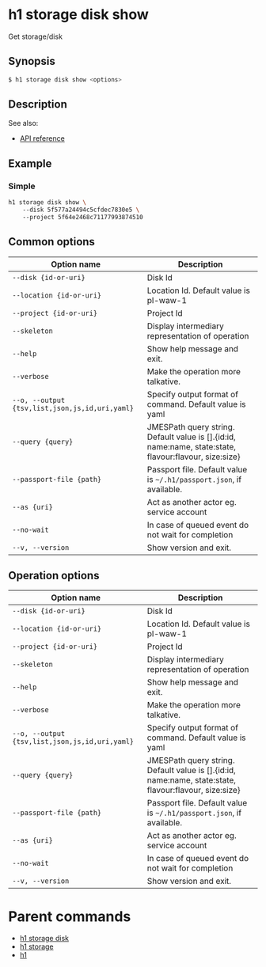 
# h1 storage disk show

Get storage/disk

## Synopsis

```bash
$ h1 storage disk show <options>
```

## Description

See also:

* [API reference](https://api.hyperone.com/v2/docs#operation/storage_project_disk_get)

## Example


### Simple

```bash
h1 storage disk show \ 
	--disk 5f577a24494c5cfdec7830e5 \ 
	--project 5f64e2468c71177993874510
```

## Common options

| Option name                                        | Description                                                                                               |
| -------------------------------------------------- | --------------------------------------------------------------------------------------------------------- |
| ```--disk {id-or-uri}```                           | Disk Id                                                                                                   |
| ```--location {id-or-uri}```                       | Location Id. Default value is pl-waw-1                                                                    |
| ```--project {id-or-uri}```                        | Project Id                                                                                                |
| ```--skeleton```                                   | Display intermediary representation of operation                                                          |
| ```--help```                                       | Show help message and exit.                                                                               |
| ```--verbose```                                    | Make the operation more talkative.                                                                        |
| ```--o, --output {tsv,list,json,js,id,uri,yaml}``` | Specify output format of command. Default value is yaml                                                   |
| ```--query {query}```                              | JMESPath query string. Default value is [].\{id:id, name:name, state:state, flavour:flavour, size:size\}  |
| ```--passport-file {path}```                       | Passport file. Default value is ```~/.h1/passport.json```, if available.                                  |
| ```--as {uri}```                                   | Act as another actor eg. service account                                                                  |
| ```--no-wait```                                    | In case of queued event do not wait for completion                                                        |
| ```--v, --version```                               | Show version and exit.                                                                                    |

## Operation options

| Option name                                        | Description                                                                                               |
| -------------------------------------------------- | --------------------------------------------------------------------------------------------------------- |
| ```--disk {id-or-uri}```                           | Disk Id                                                                                                   |
| ```--location {id-or-uri}```                       | Location Id. Default value is pl-waw-1                                                                    |
| ```--project {id-or-uri}```                        | Project Id                                                                                                |
| ```--skeleton```                                   | Display intermediary representation of operation                                                          |
| ```--help```                                       | Show help message and exit.                                                                               |
| ```--verbose```                                    | Make the operation more talkative.                                                                        |
| ```--o, --output {tsv,list,json,js,id,uri,yaml}``` | Specify output format of command. Default value is yaml                                                   |
| ```--query {query}```                              | JMESPath query string. Default value is [].\{id:id, name:name, state:state, flavour:flavour, size:size\}  |
| ```--passport-file {path}```                       | Passport file. Default value is ```~/.h1/passport.json```, if available.                                  |
| ```--as {uri}```                                   | Act as another actor eg. service account                                                                  |
| ```--no-wait```                                    | In case of queued event do not wait for completion                                                        |
| ```--v, --version```                               | Show version and exit.                                                                                    |

# Parent commands

* [h1 storage disk](./../README.md)
* [h1 storage](./../../README.md)
* [h1](./../../../README.md)
